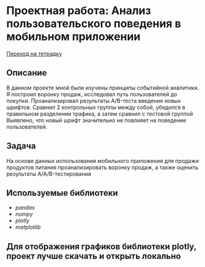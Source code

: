 # Проектная работа: Анализ пользовательского поведения в мобильном приложении

[Переход на тетрадку]()

## Описание 

В данном проекте мной были изучены принципы событийной аналитики. Я построил
воронку продаж, исследовал путь пользователей до покупки. Проанализировал
результаты A/B-теста введения новых шрифтов. Сравнил 2 контрольных группы между
собой, убедился в правильном разделении трафика, а затем сравнил с тестовой группой
Выявлено, что новый шрифт значительно не повлияет на поведение пользователей.

## Задача

На основе данных использования мобильного приложения для продажи продуктов питания проанализировать воронку продаж, а также оценить результаты A/A/B-тестирования

## Используемые библиотеки
- *pandas*  
- *numpy*  
- *plotly*  
- *matplotlib*


## Для отображения графиков библиотеки plotly, проект лучше скачать и открыть локально 
